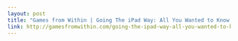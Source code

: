 ```yaml
---
layout: post
title: "Games from Within | Going The iPad Way: All You Wanted to Know About Creating Universal Apps"
link: http://gamesfromwithin.com/going-the-ipad-way-all-you-wanted-to-know-about-creating-universal-apps
---
```

